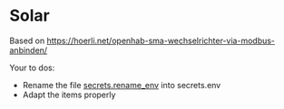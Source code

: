 # Solar

Based on https://hoerli.net/openhab-sma-wechselrichter-via-modbus-anbinden/

Your to dos:
- Rename the file [secrets.rename_env](./config/openhab/secrets.rename_env) into secrets.env
- Adapt the items properly